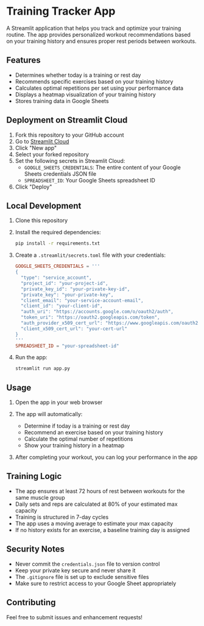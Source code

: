 # Training Tracker App

A Streamlit application that helps you track and optimize your training routine. The app provides personalized workout recommendations based on your training history and ensures proper rest periods between workouts.

## Features

- Determines whether today is a training or rest day
- Recommends specific exercises based on your training history
- Calculates optimal repetitions per set using your performance data
- Displays a heatmap visualization of your training history
- Stores training data in Google Sheets

## Deployment on Streamlit Cloud

1. Fork this repository to your GitHub account
2. Go to [Streamlit Cloud](https://streamlit.io/cloud)
3. Click "New app"
4. Select your forked repository
5. Set the following secrets in Streamlit Cloud:
   - `GOOGLE_SHEETS_CREDENTIALS`: The entire content of your Google Sheets credentials JSON file
   - `SPREADSHEET_ID`: Your Google Sheets spreadsheet ID
6. Click "Deploy"

## Local Development

1. Clone this repository
2. Install the required dependencies:
   ```bash
   pip install -r requirements.txt
   ```

3. Create a `.streamlit/secrets.toml` file with your credentials:
   ```toml
   GOOGLE_SHEETS_CREDENTIALS = '''
   {
     "type": "service_account",
     "project_id": "your-project-id",
     "private_key_id": "your-private-key-id",
     "private_key": "your-private-key",
     "client_email": "your-service-account-email",
     "client_id": "your-client-id",
     "auth_uri": "https://accounts.google.com/o/oauth2/auth",
     "token_uri": "https://oauth2.googleapis.com/token",
     "auth_provider_x509_cert_url": "https://www.googleapis.com/oauth2/v1/certs",
     "client_x509_cert_url": "your-cert-url"
   }
   '''
   SPREADSHEET_ID = "your-spreadsheet-id"
   ```

4. Run the app:
   ```bash
   streamlit run app.py
   ```

## Usage

1. Open the app in your web browser
2. The app will automatically:
   - Determine if today is a training or rest day
   - Recommend an exercise based on your training history
   - Calculate the optimal number of repetitions
   - Show your training history in a heatmap

3. After completing your workout, you can log your performance in the app

## Training Logic

- The app ensures at least 72 hours of rest between workouts for the same muscle group
- Daily sets and reps are calculated at 80% of your estimated max capacity
- Training is structured in 7-day cycles
- The app uses a moving average to estimate your max capacity
- If no history exists for an exercise, a baseline training day is assigned

## Security Notes

- Never commit the `credentials.json` file to version control
- Keep your private key secure and never share it
- The `.gitignore` file is set up to exclude sensitive files
- Make sure to restrict access to your Google Sheet appropriately

## Contributing

Feel free to submit issues and enhancement requests! 